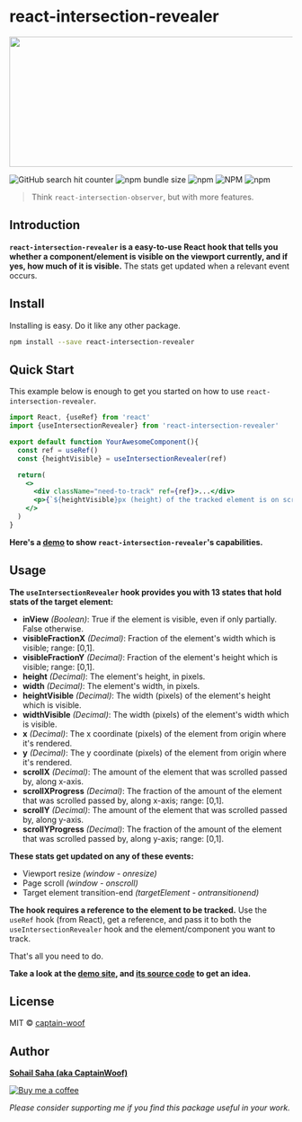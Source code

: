 # react-intersection-revealer

<p align="center">
  <img width="640" height="232" src="https://drive.google.com/uc?export=download&id=1tJxmTfwqaCCKnDlcFNIA7S85ijLJdvvO">
</p>

![GitHub search hit counter](https://img.shields.io/github/search/captain-woof/react-intersection-revealer/goto?color=%23ffee00) ![npm bundle size](https://img.shields.io/bundlephobia/minzip/react-intersection-revealer?color=%236969b3) ![npm](https://img.shields.io/npm/dm/react-intersection-revealer?color=%2351ae17) ![NPM](https://img.shields.io/npm/l/react-intersection-revealer?color=%23f55d3e) ![npm](https://img.shields.io/npm/v/react-intersection-revealer?color=%2366101f)

> Think `react-intersection-observer`, but with more features.

## Introduction

**`react-intersection-revealer` is a easy-to-use React hook that tells you whether a component/element is visible on the viewport currently, and if yes, how much of it is visible.** The stats get updated when a relevant event occurs.

## Install

Installing is easy. Do it like any other package.

```bash
npm install --save react-intersection-revealer
```

## Quick Start

This example below is enough to get you started on how to use `react-intersection-revealer`.

```jsx
import React, {useRef} from 'react'
import {useIntersectionRevealer} from 'react-intersection-revealer'

export default function YourAwesomeComponent(){
  const ref = useRef()
  const {heightVisible} = useIntersectionRevealer(ref)

  return(
    <>
      <div className="need-to-track" ref={ref}>...</div>
      <p>{`${heightVisible}px (height) of the tracked element is on screen`}</p>
    </>
  )
}
```
**Here's a [demo](https://sohail-saha.in/react-intersection-revealer/) to show `react-intersection-revealer`'s capabilities.**

## Usage

**The `useIntersectionRevealer` hook provides you with 13 states that hold stats of the target element:**

- **inView** *(Boolean)*: True if the element is visible, even if only partially. False otherwise.
- **visibleFractionX** *(Decimal)*: Fraction of the element's width which is visible; range: [0,1].
- **visibleFractionY** *(Decimal)*: Fraction of the element's height which is visible; range: [0,1].
- **height** *(Decimal)*: The element's height, in pixels.
- **width** *(Decimal)*: The element's width, in pixels.
- **heightVisible** *(Decimal)*: The width (pixels) of the element's height which is visible.
- **widthVisible** *(Decimal)*: The width (pixels) of the element's width which is visible.
- **x** *(Decimal)*: The x coordinate (pixels) of the element from origin where it's rendered.
- **y** *(Decimal)*: The y coordinate (pixels) of the element from origin where it's rendered.
- **scrollX** *(Decimal)*: The amount of the element that was scrolled passed by, along x-axis.
- **scrollXProgress** *(Decimal)*: The fraction of the amount of the element that was scrolled passed by, along x-axis; range: [0,1].
- **scrollY** *(Decimal)*: The amount of the element that was scrolled passed by, along y-axis.
- **scrollYProgress** *(Decimal)*: The fraction of the amount of the element that was scrolled passed by, along y-axis; range: [0,1].

**These stats get updated on any of these events:**
  - Viewport resize *(window - onresize)*
  - Page scroll *(window - onscroll)*
  - Target element transition-end *(targetElement - ontransitionend)*

**The hook requires a reference to the element to be tracked.** Use the `useRef` hook (from React), get a reference, and pass it to both the `useIntersectionRevealer` hook and the element/component you want to track.

That's all you need to do.

**Take a look at the [demo site](https://sohail-saha.in/react-intersection-revealer/), and [its source code](https://github.com/captain-woof/react-intersection-revealer/tree/master/example) to get an idea.**

## License

MIT © [captain-woof](https://github.com/captain-woof)

## Author

**[Sohail Saha (aka CaptainWoof)](https://sohail-saha.in)**

[![Buy me a coffee](https://img.buymeacoffee.com/button-api/?text=Buy%20me%20a%20coffee&emoji=&slug=captainwoof&button_colour=FFDD00&font_colour=000000&font_family=Lato&outline_colour=000000&coffee_colour=ffffff)](https://www.buymeacoffee.com/captainwoof)

*Please consider supporting me if you find this package useful in your work.*